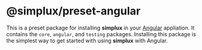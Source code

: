 # @simplux/preset-angular

This is a preset package for installing **simplux** in your [Angular](https://angular.io/) appliation. It contains the `core`, `angular`, and `testing` packages. Installing this package is the simplest way to get started with using **simplux** with Angular.
